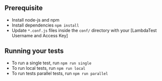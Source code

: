 
## Prerequisite
* Install node-js and npm
* Install dependencies `npm install`
* Update `*.conf.js` files inside the `conf/` directory with your [LambdaTest Username and Access Key]

## Running your tests
* To run a single test, run `npm run single`
* To run local tests, run `npm run local`
* To run tests parallel tests, run `npm run parallel`
